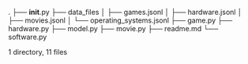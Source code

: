 .
├── __init__.py
├── data_files
│   ├── games.jsonl
│   ├── hardware.jsonl
│   ├── movies.jsonl
│   └── operating_systems.jsonl
├── game.py
├── hardware.py
├── model.py
├── movie.py
├── readme.md
└── software.py

1 directory, 11 files
